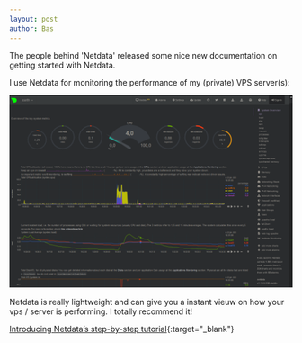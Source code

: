 ```yaml
---
layout: post
author: Bas
---
```

The people behind 'Netdata' released some nice new documentation on getting started with Netdata.

I use Netdata for monitoring the performance of my (private) VPS server(s):  

![image](/assets/images/netdata.png)

Netdata is really lightweight and can give you a instant vieuw on how your vps / server is performing. I totally recommend it!

[Introducing Netdata’s step-by-step tutorial](https://blog.netdata.cloud/posts/step-by-step-tutorial/){:target="_blank"} 
